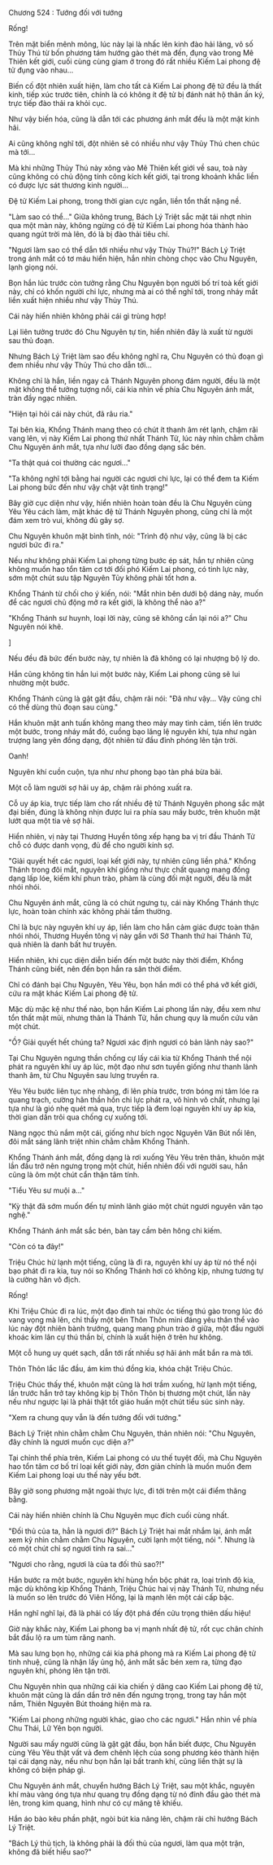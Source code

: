 




Chương 524 : Tướng đối với tướng


Rống!

Trên mặt biển mênh mông, lúc này lại là nhấc lên kinh đào hải lãng, vô số Thủy Thú từ bốn phương tám hướng gào thét mà đến, đụng vào trong Mê Thiên kết giới, cuối cùng cùng giam ở trong đó rất nhiều Kiếm Lai phong đệ tử đụng vào nhau...

Biến cố đột nhiên xuất hiện, làm cho tất cả Kiếm Lai phong đệ tử đều là thất kinh, tiếp xúc trước tiên, chính là có không ít đệ tử bị đánh nát hộ thân ấn ký, trực tiếp đào thải ra khỏi cục.

Như vậy biến hóa, cũng là dẫn tới các phương ánh mắt đều là một mặt kinh hãi.

Ai cũng không nghĩ tới, đột nhiên sẽ có nhiều như vậy Thủy Thú chen chúc mà tới...

Mà khi những Thủy Thú này xông vào Mê Thiên kết giới về sau, toà này cũng không có chủ động tính công kích kết giới, tại trong khoảnh khắc liền có được lực sát thương kinh người...

Đệ tử Kiếm Lai phong, trong thời gian cực ngắn, liền tổn thất nặng nề.

"Làm sao có thể..." Giữa không trung, Bách Lý Triệt sắc mặt tái nhợt nhìn qua một màn này, không ngừng có đệ tử Kiếm Lai phong hóa thành hào quang ngút trời mà lên, đó là bị đào thải tiêu chí.

"Ngươi làm sao có thể dẫn tới nhiều như vậy Thủy Thú?!" Bách Lý Triệt trong ánh mắt có tơ máu hiển hiện, hắn nhìn chòng chọc vào Chu Nguyên, lạnh giọng nói.

Bọn hắn lúc trước còn tưởng rằng Chu Nguyên bọn người bố trí toà kết giới này, chỉ có khốn người chi lực, nhưng mà ai có thể nghĩ tới, trong nháy mắt liền xuất hiện nhiều như vậy Thủy Thú.

Cái này hiển nhiên không phải cái gì trùng hợp!

Lại liên tưởng trước đó Chu Nguyên tự tin, hiển nhiên đây là xuất từ người sau thủ đoạn.

Nhưng Bách Lý Triệt làm sao đều không nghĩ ra, Chu Nguyên có thủ đoạn gì đem nhiều như vậy Thủy Thú cho dẫn tới...

Không chỉ là hắn, liền ngay cả Thánh Nguyên phong đám người, đều là một mặt không thể tưởng tượng nổi, cái kia nhìn về phía Chu Nguyên ánh mắt, tràn đầy ngạc nhiên.

"Hiện tại hỏi cái này chút, đã râu ria."

Tại bên kia, Khổng Thánh mang theo có chút ít thanh âm rét lạnh, chậm rãi vang lên, vị này Kiếm Lai phong thứ nhất Thánh Tử, lúc này nhìn chằm chằm Chu Nguyên ánh mắt, tựa như lưỡi đao đồng dạng sắc bén.

"Ta thật quá coi thường các ngươi..."

"Ta không nghĩ tới bằng hai người các ngươi chi lực, lại có thể đem ta Kiếm Lai phong bức đến như vậy chật vật tình trạng!"

Bây giờ cục diện như vậy, hiển nhiên hoàn toàn đều là Chu Nguyên cùng Yêu Yêu cách làm, mặt khác đệ tử Thánh Nguyên phong, cũng chỉ là một đám xem trò vui, không đủ gây sợ.

Chu Nguyên khuôn mặt bình tĩnh, nói: "Trình độ như vậy, cũng là bị các ngươi bức đi ra."

Nếu như không phải Kiếm Lai phong từng bước ép sát, hắn tự nhiên cũng không muốn hao tổn tâm cơ tới đối phó Kiếm Lai phong, có tinh lực này, sớm một chút sưu tập Nguyên Tủy không phải tốt hơn a.

Khổng Thánh từ chối cho ý kiến, nói: "Mắt nhìn bên dưới bộ dáng này, muốn để các ngươi chủ động mở ra kết giới, là không thể nào a?"

"Khổng Thánh sư huynh, loại lời này, cũng sẽ không cần lại nói a?" Chu Nguyên nói khẽ.

]

Nếu đều đã bức đến bước này, tự nhiên là đã không có lại nhượng bộ lý do.

Hắn cũng không tin hắn lui một bước này, Kiếm Lai phong cũng sẽ lui nhường một bước.

Khổng Thánh cũng là gật gật đầu, chậm rãi nói: "Đã như vậy... Vậy cũng chỉ có thể dùng thủ đoạn sau cùng."

Hắn khuôn mặt anh tuấn không mang theo mảy may tình cảm, tiến lên trước một bước, trong nháy mắt đó, cuồng bạo lăng lệ nguyên khí, tựa như ngàn trượng lang yên đồng dạng, đột nhiên từ đầu đỉnh phóng lên tận trời.

Oanh!

Nguyên khí cuồn cuộn, tựa như như phong bạo tàn phá bừa bãi.

Một cỗ làm người sợ hãi uy áp, chậm rãi phóng xuất ra.

Cỗ uy áp kia, trực tiếp làm cho rất nhiều đệ tử Thánh Nguyên phong sắc mặt đại biến, đúng là không nhịn được lui ra phía sau mấy bước, trên khuôn mặt lướt qua một tia vẻ sợ hãi.

Hiển nhiên, vị này tại Thương Huyền tông xếp hạng ba vị trí đầu Thánh Tử chỗ có được danh vọng, đủ để cho người kính sợ.

"Giải quyết hết các ngươi, loại kết giới này, tự nhiên cũng liền phá." Khổng Thánh trong đôi mắt, nguyên khí giống như thực chất quang mang đồng dạng lấp lóe, kiếm khí phun trào, phàm là cùng đối mặt người, đều là mắt nhói nhói.

Chu Nguyên ánh mắt, cũng là có chút ngưng tụ, cái này Khổng Thánh thực lực, hoàn toàn chính xác không phải tầm thường.

Chỉ là bực này nguyên khí uy áp, liền làm cho hắn cảm giác được toàn thân nhói nhói, Thương Huyền tông vị này gần với Sở Thanh thứ hai Thánh Tử, quả nhiên là danh bất hư truyền.

Hiển nhiên, khi cục diện diễn biến đến một bước này thời điểm, Khổng Thánh cũng biết, nên đến bọn hắn ra sân thời điểm.

Chỉ có đánh bại Chu Nguyên, Yêu Yêu, bọn hắn mới có thể phá vỡ kết giới, cứu ra mặt khác Kiếm Lai phong đệ tử.

Mặc dù mặc kệ như thế nào, bọn hắn Kiếm Lai phong lần này, đều xem như tổn thất mặt mũi, nhưng thân là Thánh Tử, hắn chung quy là muốn cứu vãn một chút.

"Ồ? Giải quyết hết chúng ta? Ngươi xác định ngươi có bản lãnh này sao?"

Tại Chu Nguyên ngưng thần chống cự lấy cái kia từ Khổng Thánh thể nội phát ra nguyên khí uy áp lúc, một đạo như sơn tuyền giống như thanh lãnh thanh âm, từ Chu Nguyên sau lưng truyền ra.

Yêu Yêu bước liên tục nhẹ nhàng, đi lên phía trước, trơn bóng mi tâm lóe ra quang trạch, cường hãn thần hồn chi lực phát ra, vô hình vô chất, nhưng lại tựa như là gió nhẹ quét mà qua, trực tiếp là đem loại nguyên khí uy áp kia, thời gian dần trôi qua chống cự xuống tới.

Nàng ngọc thủ nắm một cái, giống như bích ngọc Nguyên Văn Bút nổi lên, đôi mắt sáng lãnh triệt nhìn chằm chằm Khổng Thánh.

Khổng Thánh ánh mắt, đồng dạng là rơi xuống Yêu Yêu trên thân, khuôn mặt lần đầu trở nên ngưng trọng một chút, hiển nhiên đối với người sau, hắn cũng là ôm một chút cẩn thận tâm tính.

"Tiểu Yêu sư muội a..."

"Kỳ thật đã sớm muốn đến tự mình lãnh giáo một chút ngươi nguyên văn tạo nghệ."

Khổng Thánh ánh mắt sắc bén, bàn tay cầm bên hông chi kiếm.

"Còn có ta đây!"

Triệu Chúc hừ lạnh một tiếng, cũng là đi ra, nguyên khí uy áp từ nó thể nội bạo phát đi ra kia, tuy nói so Khổng Thánh hơi có không kịp, nhưng tương tự là cường hãn vô địch.

Rống!

Khi Triệu Chúc đi ra lúc, một đạo đinh tai nhức óc tiếng thú gào trong lúc đó vang vọng mà lên, chỉ thấy một bên Thôn Thôn mini đáng yêu thân thể vào lúc này đột nhiên bành trướng, quang mang phun trào ở giữa, một đầu người khoác kim lân cự thú thần bí, chính là xuất hiện ở trên hư không.

Một cỗ hung uy quét sạch, dẫn tới rất nhiều sợ hãi ánh mắt bắn ra mà tới.

Thôn Thôn lắc lắc đầu, ám kim thú đồng kia, khóa chặt Triệu Chúc.

Triệu Chúc thấy thế, khuôn mặt cũng là hơi trầm xuống, hừ lạnh một tiếng, lần trước hắn trở tay không kịp bị Thôn Thôn bị thương một chút, lần này nếu như ngược lại là phải thật tốt giáo huấn một chút tiểu súc sinh này.

"Xem ra chung quy vẫn là đến tướng đối với tướng."

Bách Lý Triệt nhìn chằm chằm Chu Nguyên, thản nhiên nói: "Chu Nguyên, đây chính là ngươi muốn cục diện a?"

Tại chỉnh thể phía trên, Kiếm Lai phong có ưu thế tuyệt đối, mà Chu Nguyên hao tổn tâm cơ bố trí loại kết giới này, đơn giản chính là muốn muốn đem Kiếm Lai phong loại ưu thế này yếu bớt.

Bây giờ song phương mặt ngoài thực lực, đi tới trên một cái điểm thăng bằng.

Cái này hiển nhiên chính là Chu Nguyên mục đích cuối cùng nhất.

"Đối thủ của ta, hẳn là ngươi đi?" Bách Lý Triệt hai mắt nhắm lại, ánh mắt xem kỹ nhìn chằm chằm Chu Nguyên, cười lạnh một tiếng, nói ". Nhưng là có một chút chỉ sợ ngươi tính ra sai..."

"Ngươi cho rằng, ngươi là của ta đối thủ sao?!"

Hắn bước ra một bước, nguyên khí hùng hồn bộc phát ra, loại trình độ kia, mặc dù không kịp Khổng Thánh, Triệu Chúc hai vị này Thánh Tử, nhưng nếu là muốn so lên trước đó Viên Hồng, lại là mạnh lên một cái cấp bậc.

Hắn nghĩ nghĩ lại, đã là phải có lấy đột phá đến cửu trọng thiên dấu hiệu!

Giờ này khắc này, Kiếm Lai phong ba vị mạnh nhất đệ tử, rốt cục chân chính bắt đầu lộ ra um tùm răng nanh.

Mà sau lưng bọn họ, những cái kia phá phong mà ra Kiếm Lai phong đệ tử tinh nhuệ, cũng là nhận lấy ủng hộ, ánh mắt sắc bén xem ra, từng đạo nguyên khí, phóng lên tận trời.

Chu Nguyên nhìn qua những cái kia chiến ý dâng cao Kiếm Lai phong đệ tử, khuôn mặt cũng là dần dần trở nên đến ngưng trọng, trong tay hắn một nắm, Thiên Nguyên Bút thoáng hiện mà ra.

"Kiếm Lai phong những người khác, giao cho các ngươi." Hắn nhìn về phía Chu Thái, Lữ Yên bọn người.

Người sau mấy người cũng là gật gật đầu, bọn hắn biết được, Chu Nguyên cùng Yêu Yêu thật vất vả đem chênh lệch của song phương kéo thành hiện tại cái dạng này, nếu như bọn hắn lại bất tranh khí, cũng liền thật sự là không có biện pháp gì.

Chu Nguyên ánh mắt, chuyển hướng Bách Lý Triệt, sau một khắc, nguyên khí màu vàng óng tựa như quang trụ đồng dạng từ nó đỉnh đầu gào thét mà lên, trong kim quang, hình như có cự mãng tê khiếu.

Hắn áo bào kêu phần phật, ngòi bút kia nâng lên, chậm rãi chỉ hướng Bách Lý Triệt.

"Bách Lý thủ tịch, là không phải là đối thủ của ngươi, làm qua một trận, không đã biết hiểu sao?"




